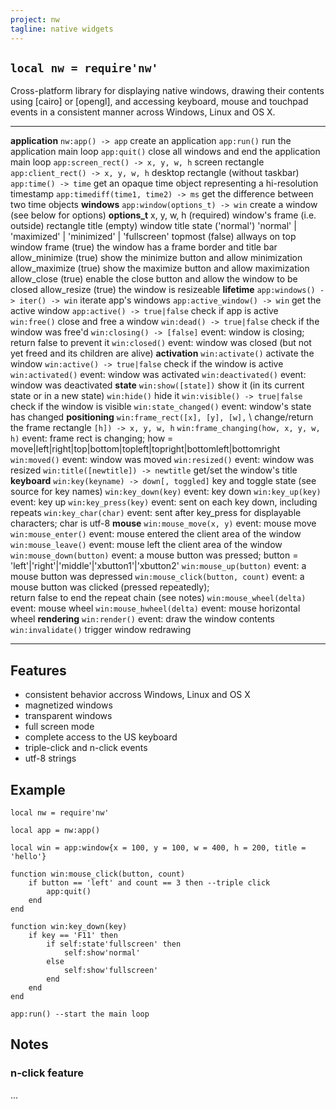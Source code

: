 ```yaml
---
project: nw
tagline: native widgets
---
```


## `local nw = require'nw'`

Cross-platform library for displaying native windows, drawing their contents using [cairo] or [opengl],
and accessing keyboard, mouse and touchpad events in a consistent manner across Windows, Linux and OS X.

----------------------------------------- -----------------------------------------------------------------------------
__application__
`nw:app() -> app`									create an application
`app:run()`											run the application main loop
`app:quit()`										close all windows and end the application main loop
`app:screen_rect() -> x, y, w, h`			screen rectangle
`app:client_rect() -> x, y, w, h`			desktop rectangle (without taskbar)
`app:time() -> time`								get an opaque time object representing a hi-resolution timestamp
`app:timediff(time1, time2) -> ms`			get the difference between two time objects
__windows__
`app:window(options_t) -> win`				create a window (see below for options)
__options_t__
x, y, w, h (required)							window's frame (i.e. outside) rectangle
title (empty) 										window title
state ('normal')									'normal' | 'maximized' | 'minimized' | 'fullscreen'
topmost (false)									allways on top window
frame (true)										the window has a frame border and title bar
allow_minimize (true)							show the minimize button and allow minimization
allow_maximize (true)							show the maximize button and allow maximization
allow_close (true)								enable the close button and allow the window to be closed
allow_resize (true)								the window is resizeable
__lifetime__
`app:windows() -> iter() -> win`				iterate app's windows
`app:active_window() -> win`					get the active window
`app:active() -> true|false`					check if app is active
`win:free()`										close and free a window
`win:dead() -> true|false`						check if the window was free'd
`win:closing() -> [false]`						event: window is closing; return false to prevent it
`win:closed()`										event: window was closed (but not yet freed and its children are alive)
__activation__
`win:activate()`									activate the window
`win:active() -> true|false`					check if the window is active
`win:activated()`									event: window was activated
`win:deactivated()` 								event: window was deactivated
__state__
`win:show([state])`								show it (in its current state or in a new state)
`win:hide()`										hide it
`win:visible() -> true|false`					check if the window is visible
`win:state_changed()`							event: window's state has changed
__positioning__
`win:frame_rect([x], [y], [w],` \			change/return the frame rectangle
`[h]) -> x, y, w, h`
`win:frame_changing(how, x, y, w, h)`		event: frame rect is changing; how = move|left|right|top|bottom|topleft|topright|bottomleft|bottomright
`win:moved()`										event: window was moved
`win:resized()`									event: window was resized
`win:title([newtitle]) -> newtitle`			get/set the window's title
__keyboard__
`win:key(keyname) -> down[, toggled]`		key and toggle state (see source for key names)
`win:key_down(key)`								event: key down
`win:key_up(key)`									event: key up
`win:key_press(key)`								event: sent on each key down, including repeats
`win:key_char(char)`								event: sent after key_press for displayable characters; char is utf-8
__mouse__
`win:mouse_move(x, y)`							event: mouse move
`win:mouse_enter()`								event: mouse entered the client area of the window
`win:mouse_leave()`								event: mouse left the client area of the window
`win:mouse_down(button)`						event: a mouse button was pressed; button = 'left'|'right'|'middle'|'xbutton1'|'xbutton2'
`win:mouse_up(button)`							event: a mouse button was depressed
`win:mouse_click(button, count)`				event: a mouse button was clicked (pressed repeatedly); \
														return false to end the repeat chain (see notes)
`win:mouse_wheel(delta)`						event: mouse wheel
`win:mouse_hwheel(delta)`						event: mouse horizontal wheel
__rendering__
`win:render()`										event: draw the window contents
`win:invalidate()`								trigger window redrawing
----------------------------------------- -----------------------------------------------------------------------------

## Features

  * consistent behavior accross Windows, Linux and OS X
  * magnetized windows
  * transparent windows
  * full screen mode
  * complete access to the US keyboard
  * triple-click and n-click events
  * utf-8 strings

## Example

~~~{.lua}
local nw = require'nw'

local app = nw:app()

local win = app:window{x = 100, y = 100, w = 400, h = 200, title = 'hello'}

function win:mouse_click(button, count)
	if button == 'left' and count == 3 then --triple click
		app:quit()
	end
end

function win:key_down(key)
	if key == 'F11' then
		if self:state'fullscreen' then
			self:show'normal'
		else
			self:show'fullscreen'
		end
	end
end

app:run() --start the main loop

~~~

## Notes

### n-click feature

...

